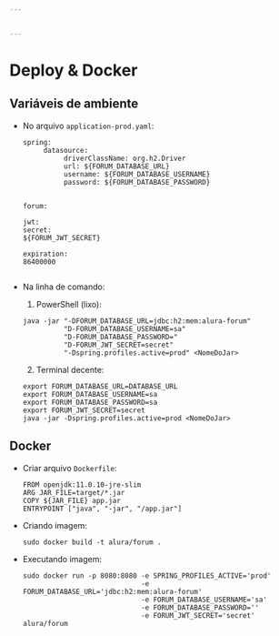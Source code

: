```yaml
---


---
```


<h1 id="deploy--docker">Deploy &amp; Docker</h1>
<h2 id="variáveis-de-ambiente">Variáveis de ambiente</h2>
<ul>
<li>
<p>No arquivo <code>application-prod.yaml</code>:</p>
<pre class=" language-yaml"><code class="prism  language-yaml"><span class="token key atrule">spring</span><span class="token punctuation">:</span>  
	 <span class="token key atrule">datasource</span><span class="token punctuation">:</span> 
		  <span class="token key atrule">driverClassName</span><span class="token punctuation">:</span> org.h2.Driver  
		  <span class="token key atrule">url</span><span class="token punctuation">:</span> $<span class="token punctuation">{</span>FORUM_DATABASE_URL<span class="token punctuation">}</span>  
		  <span class="token key atrule">username</span><span class="token punctuation">:</span> $<span class="token punctuation">{</span>FORUM_DATABASE_USERNAME<span class="token punctuation">}</span>  
		  <span class="token key atrule">password</span><span class="token punctuation">:</span> $<span class="token punctuation">{</span>FORUM_DATABASE_PASSWORD<span class="token punctuation">}</span>

<span class="token key atrule">forum</span><span class="token punctuation">:</span>  
	 <span class="token key atrule">jwt</span><span class="token punctuation">:</span> 
	      <span class="token key atrule">secret</span><span class="token punctuation">:</span> $<span class="token punctuation">{</span>FORUM_JWT_SECRET<span class="token punctuation">}</span>  
		  <span class="token key atrule">expiration</span><span class="token punctuation">:</span> <span class="token number">86400000</span>
</code></pre>
</li>
<li>
<p>Na linha de comando:</p>
<ol>
<li>PowerShell (lixo):</li>
</ol>
<pre class=" language-bash"><code class="prism  language-bash">java -jar <span class="token string">"-DFORUM_DATABASE_URL=jdbc:h2:mem:alura-forum"</span>
		  <span class="token string">"D-FORUM_DATABASE_USERNAME=sa"</span>
		  <span class="token string">"D-FORUM_DATABASE_PASSWORD="</span>
		  <span class="token string">"D-FORUM_JWT_SECRET=secret"</span>
		  <span class="token string">"-Dspring.profiles.active=prod"</span> <span class="token operator">&lt;</span>NomeDoJar<span class="token operator">&gt;</span>
</code></pre>
<ol start="2">
<li>Terminal decente:</li>
</ol>
<pre class=" language-bash"><code class="prism  language-bash"><span class="token function">export</span> FORUM_DATABASE_URL<span class="token operator">=</span>DATABASE_URL
<span class="token function">export</span> FORUM_DATABASE_USERNAME<span class="token operator">=</span>sa
<span class="token function">export</span> FORUM_DATABASE_PASSWORD<span class="token operator">=</span>sa
<span class="token function">export</span> FORUM_JWT_SECRET<span class="token operator">=</span>secret
java -jar -Dspring.profiles.active<span class="token operator">=</span>prod <span class="token operator">&lt;</span>NomeDoJar<span class="token operator">&gt;</span>
</code></pre>
</li>
</ul>
<h2 id="docker">Docker</h2>
<ul>
<li>
<p>Criar arquivo <code>Dockerfile</code>:</p>
<pre class=" language-dockerfile"><code class="prism  language-dockerfile"><span class="token keyword">FROM</span> openjdk<span class="token punctuation">:</span>11.0.10<span class="token punctuation">-</span>jre<span class="token punctuation">-</span>slim  
<span class="token keyword">ARG</span> JAR_FILE=target/*.jar  
<span class="token keyword">COPY</span> $<span class="token punctuation">{</span>JAR_FILE<span class="token punctuation">}</span> app.jar  
<span class="token keyword">ENTRYPOINT</span> <span class="token punctuation">[</span><span class="token string">"java"</span><span class="token punctuation">,</span> <span class="token string">"-jar"</span><span class="token punctuation">,</span> <span class="token string">"/app.jar"</span><span class="token punctuation">]</span>
</code></pre>
</li>
<li>
<p>Criando imagem:</p>
<pre class=" language-bash"><code class="prism  language-bash"><span class="token function">sudo</span> docker build -t alura/forum <span class="token keyword">.</span>
</code></pre>
</li>
<li>
<p>Executando imagem:</p>
<pre class=" language-bash"><code class="prism  language-bash"><span class="token function">sudo</span> docker run -p 8080:8080 -e SPRING_PROFILES_ACTIVE<span class="token operator">=</span><span class="token string">'prod'</span>
							 -e FORUM_DATABASE_URL<span class="token operator">=</span><span class="token string">'jdbc:h2:mem:alura-forum'</span>
							 -e FORUM_DATABASE_USERNAME<span class="token operator">=</span><span class="token string">'sa'</span>
							 -e FORUM_DATABASE_PASSWORD<span class="token operator">=</span><span class="token string">''</span>
							 -e FORUM_JWT_SECRET<span class="token operator">=</span><span class="token string">'secret'</span> alura/forum
</code></pre>
</li>
</ul>

